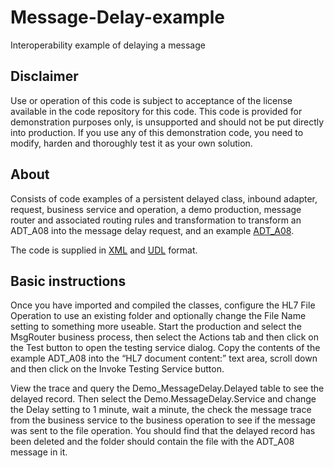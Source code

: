 # Message-Delay-example
 Interoperability example of delaying a message

## Disclaimer
Use or operation of this code is subject to acceptance of the license 
available in the code repository for this code. This code is provided for 
demonstration purposes only, is unsupported and should not be put directly 
into production. If you use any of this demonstration code, you need to modify, 
harden and thoroughly test it as your own solution.

## About   
Consists of code examples of a persistent delayed class, inbound adapter, 
request, business service and operation, a demo production, message router and 
associated routing rules and transformation to transform an ADT_A08 into the 
message delay request, and an example 
[ADT_A08](https://github.com/toncatgm/Message-Delay-example/tree/master/msg).

The code is supplied in 
[XML](https://github.com/toncatgm/Message-Delay-example/tree/master/src/xml) and 
[UDL](https://github.com/toncatgm/Message-Delay-example/tree/master/src/cls/Demo/MessageDelay) 
format.

## Basic instructions 
Once you have imported and compiled the classes, 
configure the HL7 File Operation to use an existing folder 
and optionally change the File Name setting to something more useable. 
Start the production and select the MsgRouter business process, 
then select the Actions tab and then click on the Test button 
to open the testing service dialog. 
Copy the contents of the example ADT_A08 into the “HL7 document content:” 
text area, scroll down and then click on the Invoke Testing Service button.

View the trace and query the Demo_MessageDelay.Delayed table to see the delayed 
record. Then select the Demo.MessageDelay.Service and change the Delay setting 
to 1 minute, wait a minute, the check the message trace from the business 
service to the business operation to see if the message was sent to the file 
operation. You should find that the delayed record has been deleted and the 
folder should contain the file with the ADT_A08 message in it.      
 
